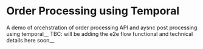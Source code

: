 # Order Processing using Temporal
A demo of orcehstration of order processing API and aysnc post processing using temporal__
TBC: will be adding the e2e flow functional and technical details here soon__
